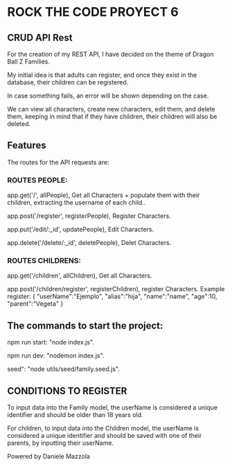 # ROCK THE CODE PROYECT 6

## CRUD API Rest

For the creation of my REST API, I have decided on the theme of Dragon Ball Z Families.

My initial idea is that adults can register, and once they exist in the database, their children can be registered.

In case something fails, an error will be shown depending on the case.

We can view all characters, create new characters, edit them, and delete them, keeping in mind that if they have children, their children will also be deleted.

## Features

The routes for the API requests are:

### ROUTES PEOPLE:

app.get('/', allPeople), Get all Characters + populate them with their children, extracting the username of each child..

app.post('/register', registerPeople), Register Characters.

app.put('/edit/:\_id', updatePeople), Edit Characters.

app.delete('/delete/:\_id', deletePeople), Delet Characters.

### ROUTES CHILDRENS:

app.get('/children', allChildren), Get all Characters.

app.post('/children/register', registerChildren), register Characters.
Example register:
{
"userName":"Ejemplo",
"alias":"hija",
"name":"name",
"age":10,
"parent":"Vegeta"
}

## The commands to start the project:

npm run start: "node index.js".

npm run dev: "nodemon index.js".

seed": "node utils/seed/family.seed.js".

## CONDITIONS TO REGISTER

To input data into the Family model, the userName is considered a unique identifier and should be older than 18 years old.

For children, to input data into the Children model, the userName is considered a unique identifier and should be saved with one of their parents, by inputting their userName.

Powered by Daniele Mazzola

